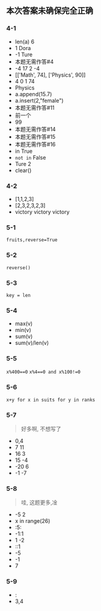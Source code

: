 ## 本次答案未确保完全正确
### 4-1
- len(a) 6
- 1 Dora
- -1 Ture
- 本题无需作答#4
- -4 17 2 -4
- [['Math', 74], ['Physics', 90]]
- 4 0 1 74
- Physics
- a.append(15.7)
- a.insert(2,"female")
- 本题无需作答#11
- 前一个
- 99
- 本题无需作答#14
- 本题无需作答#15
- 本题无需作答#16
- in True
- `not in` False
- Ture 2
- clear()

### 4-2
- [1,1,2,3]
- [2,3,2,3,2,3]
- victory victory victory

### 5-1
`fruits,reverse=True`
### 5-2
`reverse()`
### 5-3
`key = len`
### 5-4
- max(v)
- min(v)
- sum(v)
- sum(v)/len(v)
### 5-5
`x%400==0` `x%4==0 and x%100!=0`
### 5-6
`x+y for x in suits for y in ranks`
### 5-7
>好多啊, 不想写了
- 0,4
- 7 11
- 16 3
- 15 -4
- -20 6
- -1 -7
### 5-8
>哇, 这题更多,凎
- -5 2
- x in range(26)
- :5:
- -1:1
- 1 -2
- ::1
- -5
- -1
- 7
### 5-9
- :
- 3,4